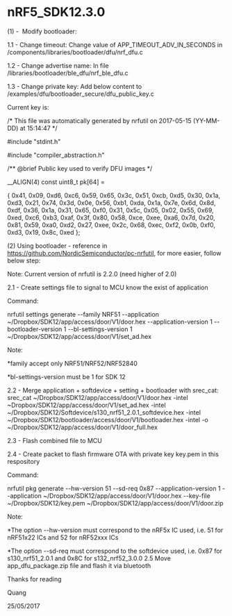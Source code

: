 # nRF5_SDK12.3.0

(1) -  Modify bootloader:

1.1 - Change timeout: Change value of APP_TIMEOUT_ADV_IN_SECONDS in /components/libraries/bootloader/dfu/nrf_dfu.c

1.2 - Change advertise name: In file /libraries/bootloader/ble_dfu/nrf_ble_dfu.c

1.3 - Change private key: Add below content to /examples/dfu/bootloader_secure/dfu_public_key.c

Current key is:

/* This file was automatically generated by nrfutil on 2017-05-15 (YY-MM-DD) at 15:14:47 */

#include "stdint.h"

#include "compiler_abstraction.h"

/** @brief Public key used to verify DFU images */

__ALIGN(4) const uint8_t pk[64] =

{
    0x41, 0x09, 0xd6, 0xc6, 0x59, 0x65, 0x3c, 0x51, 0xcb, 0xd5, 0x30, 0x1a, 0xd3, 0x21, 0x74, 0x3d, 0x0e, 0x56, 0xb1, 0xda, 0x1a, 0x7e, 0x6d, 0x8d, 0xdf, 0x36, 0x1a, 0x31, 0x65, 0xf0, 0x31, 0x5c, 
    0x05, 0x02, 0x55, 0x69, 0xed, 0xc6, 0xb3, 0xaf, 0x3f, 0x80, 0x58, 0xce, 0xee, 0xa6, 0x7d, 0x20, 0x81, 0x59, 0xa0, 0xd2, 0x27, 0xee, 0x2c, 0x68, 0xec, 0xf2, 0x0b, 0xf0, 0xd3, 0x19, 0x8c, 0xed
};

(2) Using bootloader - reference in https://github.com/NordicSemiconductor/pc-nrfutil, for more easier, follow below step:

Note: Current version of nrfutil is 2.2.0 (need higher of 2.0)

2.1 - Create settings file to signal to MCU know the exist of application

Command: 

nrfutil settings generate --family NRF51 --application ~/Dropbox/SDK12/app/access/door/V1/door.hex --application-version 1 --bootloader-version 1 --bl-settings-version 1 ~/Dropbox/SDK12/app/access/door/V1/set_ad.hex

Note:

*family accept only NRF51/NRF52/NRF52840

*bl-settings-version must be 1 for SDK 12

2.2 - Merge application + softdevice + setting + bootloader with srec_cat:
srec_cat ~/Dropbox/SDK12/app/access/door/V1/door.hex -intel ~Dropbox/SDK12/app/access/door/V1/set_ad.hex -intel ~/Dropbox/SDK12/Softdevice/s130_nrf51_2.0.1_softdevice.hex -intel ~/Dropbox/SDK12/bootloader/access/door/V1/bootloader.hex -intel -o ~/Dropbox/SDK12/app/access/door/V1/door_full.hex 


2.3 - Flash combined file to MCU

2.4 - Create packet to flash firmware OTA with private key key.pem in this respository

Command:

nrfutil pkg generate --hw-version 51 --sd-req 0x87 --application-version 1 --application ~/Dropbox/SDK12/app/access/door/V1/door.hex --key-file ~/Dropbox/SDK12/key.pem ~/Dropbox/SDK12/app/access/door/V1/door.zip

Note:

*The option --hw-version must correspond to the nRF5x IC used, i.e. 51 for nRF51x22 ICs and 52 for nRF52xxx ICs

*The option --sd-req must correspond to the softdevice used, i.e. 0x87 for s130_nrf51_2.0.1 and 0x8C for s132_nrf52_3.0.0
2.5 Move app_dfu_package.zip file and flash it via bluetooth


Thanks for reading

Quang

25/05/2017
